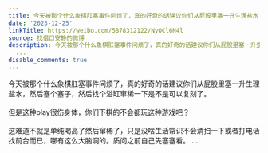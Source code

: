 ```yaml
---
title: 今天被那个什么象棋肛塞事件问烦了，真的好奇的话建议你们从屁股里塞一升生理盐水，然后塞个塞子，然后找个浴缸窜稀一下是不是可以复刻了。但是这种play很伤身体...
date: '2023-12-25'
linkTitle: https://weibo.com/5878312122/NyOCl6N4l
source: 找借口安静的微博
description: 今天被那个什么象棋肛塞事件问烦了，真的好奇的话建议你们从屁股里塞一升生理盐水，然后塞个塞子，然后找个浴缸窜稀一下是不是可以复刻了。<br><br>但是这种play很伤身体，你们下棋的不会都玩这种游戏吧？<br><br>这难道不就是单纯喝高了然后窜稀了，只是没啥生活常识不会清扫一下或者打电话找前台而已，哪有这么大脑洞的。质问之前自己先塞塞看。
  ...
disable_comments: true
---
```

今天被那个什么象棋肛塞事件问烦了，真的好奇的话建议你们从屁股里塞一升生理盐水，然后塞个塞子，然后找个浴缸窜稀一下是不是可以复刻了。<br><br>但是这种play很伤身体，你们下棋的不会都玩这种游戏吧？<br><br>这难道不就是单纯喝高了然后窜稀了，只是没啥生活常识不会清扫一下或者打电话找前台而已，哪有这么大脑洞的。质问之前自己先塞塞看。 ...